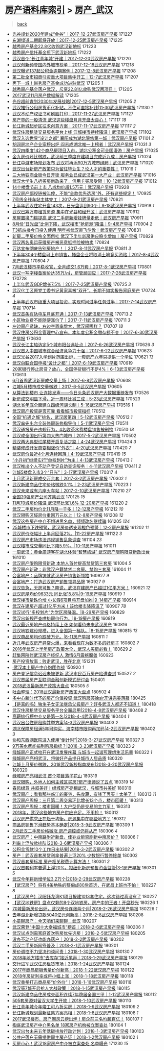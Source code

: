[房产语料库索引](../../README.md)  > [房产_武汉](房产_武汉.md)
====
> [back](../README.md)

- [光谷规划2020年建成“金谷”｜2017-12-27武汉房产早报](http://jkwz.applinzi.com/ittc/7051670209239188496.html#%E5%85%89%E8%B0%B7%E8%A7%84%E5%88%922020%E5%B9%B4%E5%BB%BA%E6%88%90%E2%80%9C%E9%87%91%E8%B0%B7%E2%80%9D%EF%BD%9C2017-12-27%E6%AD%A6%E6%B1%89%E6%88%BF%E4%BA%A7%E6%97%A9%E6%8A%A5) 171227  
- [东湖绿道二期即将开放｜2017-12-25武汉房产早报](http://jkwz.applinzi.com/ittc/7050928102346064913.html#%E4%B8%9C%E6%B9%96%E7%BB%BF%E9%81%93%E4%BA%8C%E6%9C%9F%E5%8D%B3%E5%B0%86%E5%BC%80%E6%94%BE%EF%BD%9C2017-12-25%E6%AD%A6%E6%B1%89%E6%88%BF%E4%BA%A7%E6%97%A9%E6%8A%A5) 171225  
- [越秀房产基金22.8亿收购武汉新地标](http://jkwz.applinzi.com/ittc/7050210118707184656.html#%E8%B6%8A%E7%A7%80%E6%88%BF%E4%BA%A7%E5%9F%BA%E9%87%9122.8%E4%BA%BF%E6%94%B6%E8%B4%AD%E6%AD%A6%E6%B1%89%E6%96%B0%E5%9C%B0%E6%A0%87) 171223  
- [越秀房产信托基金揽下武汉新地标](http://jkwz.applinzi.com/ittc/7049923926962996241.html#%E8%B6%8A%E7%A7%80%E6%88%BF%E4%BA%A7%E4%BF%A1%E6%89%98%E5%9F%BA%E9%87%91%E6%8F%BD%E4%B8%8B%E6%AD%A6%E6%B1%89%E6%96%B0%E5%9C%B0%E6%A0%87) 171222  
- [武汉首个“长江青年城”开建｜2017-12-20武汉房产早报](http://jkwz.applinzi.com/ittc/7049070774701261840.html#%E6%AD%A6%E6%B1%89%E9%A6%96%E4%B8%AA%E2%80%9C%E9%95%BF%E6%B1%9F%E9%9D%92%E5%B9%B4%E5%9F%8E%E2%80%9D%E5%BC%80%E5%BB%BA%EF%BD%9C2017-12-20%E6%AD%A6%E6%B1%89%E6%88%BF%E4%BA%A7%E6%97%A9%E6%8A%A5) 171220  
- [武汉创新频登国内外城市榜单｜2017-12-18武汉房产早报](http://jkwz.applinzi.com/ittc/7048329553280238608.html#%E6%AD%A6%E6%B1%89%E5%88%9B%E6%96%B0%E9%A2%91%E7%99%BB%E5%9B%BD%E5%86%85%E5%A4%96%E5%9F%8E%E5%B8%82%E6%A6%9C%E5%8D%95%EF%BD%9C2017-12-18%E6%AD%A6%E6%B1%89%E6%88%BF%E4%BA%A7%E6%97%A9%E6%8A%A5) 171218  
- [武汉曝光137起公积金逾期案例｜2017-12-8武汉房产早报](http://jkwz.applinzi.com/ittc/7044617956288365585.html#%E6%AD%A6%E6%B1%89%E6%9B%9D%E5%85%89137%E8%B5%B7%E5%85%AC%E7%A7%AF%E9%87%91%E9%80%BE%E6%9C%9F%E6%A1%88%E4%BE%8B%EF%BD%9C2017-12-8%E6%AD%A6%E6%B1%89%E6%88%BF%E4%BA%A7%E6%97%A9%E6%8A%A5) 171208  
- [第二批全市招商引资重大项目集中开工｜12-7武汉房产早报](http://jkwz.applinzi.com/ittc/7044252614005359632.html#%E7%AC%AC%E4%BA%8C%E6%89%B9%E5%85%A8%E5%B8%82%E6%8B%9B%E5%95%86%E5%BC%95%E8%B5%84%E9%87%8D%E5%A4%A7%E9%A1%B9%E7%9B%AE%E9%9B%86%E4%B8%AD%E5%BC%80%E5%B7%A5%EF%BD%9C12-7%E6%AD%A6%E6%B1%89%E6%88%BF%E4%BA%A7%E6%97%A9%E6%8A%A5) 171207  
- [再下一城！越秀房产基金成功进驻武汉](http://jkwz.applinzi.com/ittc/7043633507178382352.html#%E5%86%8D%E4%B8%8B%E4%B8%80%E5%9F%8E%EF%BC%81%E8%B6%8A%E7%A7%80%E6%88%BF%E4%BA%A7%E5%9F%BA%E9%87%91%E6%88%90%E5%8A%9F%E8%BF%9B%E9%A9%BB%E6%AD%A6%E6%B1%89) 171205 *1* 
- [越秀房产基金落户武汉，斥资22.81亿收购武汉两项目！](http://jkwz.applinzi.com/ittc/7043626560949584913.html#%E8%B6%8A%E7%A7%80%E6%88%BF%E4%BA%A7%E5%9F%BA%E9%87%91%E8%90%BD%E6%88%B7%E6%AD%A6%E6%B1%89%EF%BC%8C%E6%96%A5%E8%B5%8422.81%E4%BA%BF%E6%94%B6%E8%B4%AD%E6%AD%A6%E6%B1%89%E4%B8%A4%E9%A1%B9%E7%9B%AE%EF%BC%81) 171205  
- [2017武汉11月房产数据解读](http://jkwz.applinzi.com/ittc/7043620239659500560.html#2017%E6%AD%A6%E6%B1%8911%E6%9C%88%E6%88%BF%E4%BA%A7%E6%95%B0%E6%8D%AE%E8%A7%A3%E8%AF%BB) 171205  
- [光谷超前谋划2030年发展战略|2017-12-5武汉房产早报](http://jkwz.applinzi.com/ittc/7043505855406801936.html#%E5%85%89%E8%B0%B7%E8%B6%85%E5%89%8D%E8%B0%8B%E5%88%922030%E5%B9%B4%E5%8F%91%E5%B1%95%E6%88%98%E7%95%A5%7C2017-12-5%E6%AD%A6%E6%B1%89%E6%88%BF%E4%BA%A7%E6%97%A9%E6%8A%A5) 171205 *2* 
- [武汉推行公租房货币化补贴，不住可直接补钱|11-30武汉房产早报](http://jkwz.applinzi.com/ittc/7041651672277845008.html#%E6%AD%A6%E6%B1%89%E6%8E%A8%E8%A1%8C%E5%85%AC%E7%A7%9F%E6%88%BF%E8%B4%A7%E5%B8%81%E5%8C%96%E8%A1%A5%E8%B4%B4%EF%BC%8C%E4%B8%8D%E4%BD%8F%E5%8F%AF%E7%9B%B4%E6%8E%A5%E8%A1%A5%E9%92%B1%7C11-30%E6%AD%A6%E6%B1%89%E6%88%BF%E4%BA%A7%E6%97%A9%E6%8A%A5) 171130 *1* 
- [武汉不动产权证书可刷脸打印｜2017-11-27武汉房产早报](http://jkwz.applinzi.com/ittc/7040536312111694864.html#%E6%AD%A6%E6%B1%89%E4%B8%8D%E5%8A%A8%E4%BA%A7%E6%9D%83%E8%AF%81%E4%B9%A6%E5%8F%AF%E5%88%B7%E8%84%B8%E6%89%93%E5%8D%B0%EF%BD%9C2017-11-27%E6%AD%A6%E6%B1%89%E6%88%BF%E4%BA%A7%E6%97%A9%E6%8A%A5) 171127  
- [房产界的一股清流 武汉这些楼盘月月开盘太良心！](http://jkwz.applinzi.com/ittc/7036941793059406864.html#%E6%88%BF%E4%BA%A7%E7%95%8C%E7%9A%84%E4%B8%80%E8%82%A1%E6%B8%85%E6%B5%81+%E6%AD%A6%E6%B1%89%E8%BF%99%E4%BA%9B%E6%A5%BC%E7%9B%98%E6%9C%88%E6%9C%88%E5%BC%80%E7%9B%98%E5%A4%AA%E8%89%AF%E5%BF%83%EF%BC%81) 171117 *18* 
- [长江新城起步区征求创意方案｜2017-11-17武汉房产早报](http://jkwz.applinzi.com/ittc/7036824573390095377.html#%E9%95%BF%E6%B1%9F%E6%96%B0%E5%9F%8E%E8%B5%B7%E6%AD%A5%E5%8C%BA%E5%BE%81%E6%B1%82%E5%88%9B%E6%84%8F%E6%96%B9%E6%A1%88%EF%BD%9C2017-11-17%E6%AD%A6%E6%B1%89%E6%88%BF%E4%BA%A7%E6%97%A9%E6%8A%A5) 171117 *2* 
- [武汉住房租赁交易服务平台上线 江城楼市持续降温｜武汉房产早报](http://jkwz.applinzi.com/ittc/7031288319210685457.html#%E6%AD%A6%E6%B1%89%E4%BD%8F%E6%88%BF%E7%A7%9F%E8%B5%81%E4%BA%A4%E6%98%93%E6%9C%8D%E5%8A%A1%E5%B9%B3%E5%8F%B0%E4%B8%8A%E7%BA%BF+%E6%B1%9F%E5%9F%8E%E6%A5%BC%E5%B8%82%E6%8C%81%E7%BB%AD%E9%99%8D%E6%B8%A9%EF%BD%9C%E6%AD%A6%E6%B1%89%E6%88%BF%E4%BA%A7%E6%97%A9%E6%8A%A5) 171102  
- [武汉入选世界“设计之都” 襄阳成为湖北限售第一城｜武汉房产早报](http://jkwz.applinzi.com/ittc/7030898207704482832.html#%E6%AD%A6%E6%B1%89%E5%85%A5%E9%80%89%E4%B8%96%E7%95%8C%E2%80%9C%E8%AE%BE%E8%AE%A1%E4%B9%8B%E9%83%BD%E2%80%9D+%E8%A5%84%E9%98%B3%E6%88%90%E4%B8%BA%E6%B9%96%E5%8C%97%E9%99%90%E5%94%AE%E7%AC%AC%E4%B8%80%E5%9F%8E%EF%BD%9C%E6%AD%A6%E6%B1%89%E6%88%BF%E4%BA%A7%E6%97%A9%E6%8A%A5) 171101 *2* 
- [胡润房地产企业家榜出炉 阎志成湖北唯一上榜者｜武汉房产早报](http://jkwz.applinzi.com/ittc/7030536884869137425.html#%E8%83%A1%E6%B6%A6%E6%88%BF%E5%9C%B0%E4%BA%A7%E4%BC%81%E4%B8%9A%E5%AE%B6%E6%A6%9C%E5%87%BA%E7%82%89+%E9%98%8E%E5%BF%97%E6%88%90%E6%B9%96%E5%8C%97%E5%94%AF%E4%B8%80%E4%B8%8A%E6%A6%9C%E8%80%85%EF%BD%9C%E6%AD%A6%E6%B1%89%E6%88%BF%E4%BA%A7%E6%97%A9%E6%8A%A5) 171031 *3* 
- [武汉四季度142个商品房项目入市，湖北公积金可全国漫游｜房产早报](http://jkwz.applinzi.com/ittc/7028290765103563793.html#%E6%AD%A6%E6%B1%89%E5%9B%9B%E5%AD%A3%E5%BA%A6142%E4%B8%AA%E5%95%86%E5%93%81%E6%88%BF%E9%A1%B9%E7%9B%AE%E5%85%A5%E5%B8%82%EF%BC%8C%E6%B9%96%E5%8C%97%E5%85%AC%E7%A7%AF%E9%87%91%E5%8F%AF%E5%85%A8%E5%9B%BD%E6%BC%AB%E6%B8%B8%EF%BD%9C%E6%88%BF%E4%BA%A7%E6%97%A9%E6%8A%A5) 171025  
- [金九房价环比微跌，武汉前三季度在建项目完成近九成｜房产早报](http://jkwz.applinzi.com/ittc/7027918761720546320.html#%E9%87%91%E4%B9%9D%E6%88%BF%E4%BB%B7%E7%8E%AF%E6%AF%94%E5%BE%AE%E8%B7%8C%EF%BC%8C%E6%AD%A6%E6%B1%89%E5%89%8D%E4%B8%89%E5%AD%A3%E5%BA%A6%E5%9C%A8%E5%BB%BA%E9%A1%B9%E7%9B%AE%E5%AE%8C%E6%88%90%E8%BF%91%E4%B9%9D%E6%88%90%EF%BD%9C%E6%88%BF%E4%BA%A7%E6%97%A9%E6%8A%A5) 171024  
- [长江中游市场规划发布 武汉将再添90万方城市绿肺｜武汉房产早报](http://jkwz.applinzi.com/ittc/7026457393171530769.html#%E9%95%BF%E6%B1%9F%E4%B8%AD%E6%B8%B8%E5%B8%82%E5%9C%BA%E8%A7%84%E5%88%92%E5%8F%91%E5%B8%83+%E6%AD%A6%E6%B1%89%E5%B0%86%E5%86%8D%E6%B7%BB90%E4%B8%87%E6%96%B9%E5%9F%8E%E5%B8%82%E7%BB%BF%E8%82%BA%EF%BD%9C%E6%AD%A6%E6%B1%89%E6%88%BF%E4%BA%A7%E6%97%A9%E6%8A%A5) 171020  
- [武汉出台新房产政策只为留住毕业生？论人才的重要性！](http://jkwz.applinzi.com/ittc/7025071964736193553.html#%E6%AD%A6%E6%B1%89%E5%87%BA%E5%8F%B0%E6%96%B0%E6%88%BF%E4%BA%A7%E6%94%BF%E7%AD%96%E5%8F%AA%E4%B8%BA%E7%95%99%E4%BD%8F%E6%AF%95%E4%B8%9A%E7%94%9F%EF%BC%9F%E8%AE%BA%E4%BA%BA%E6%89%8D%E7%9A%84%E9%87%8D%E8%A6%81%E6%80%A7%EF%BC%81) 171016 *1* 
- [三大地铁商业街今日开街 服务业已成武汉第一大产业｜武汉房产早报](http://jkwz.applinzi.com/ittc/7024952549445207057.html#%E4%B8%89%E5%A4%A7%E5%9C%B0%E9%93%81%E5%95%86%E4%B8%9A%E8%A1%97%E4%BB%8A%E6%97%A5%E5%BC%80%E8%A1%97+%E6%9C%8D%E5%8A%A1%E4%B8%9A%E5%B7%B2%E6%88%90%E6%AD%A6%E6%B1%89%E7%AC%AC%E4%B8%80%E5%A4%A7%E4%BA%A7%E4%B8%9A%EF%BD%9C%E6%AD%A6%E6%B1%89%E6%88%BF%E4%BA%A7%E6%97%A9%E6%8A%A5) 171016  
- [武汉大学生八折买房新政来了，信用卡买房受限｜10-12武汉房产早报](http://jkwz.applinzi.com/ittc/7023467478884287505.html#%E6%AD%A6%E6%B1%89%E5%A4%A7%E5%AD%A6%E7%94%9F%E5%85%AB%E6%8A%98%E4%B9%B0%E6%88%BF%E6%96%B0%E6%94%BF%E6%9D%A5%E4%BA%86%EF%BC%8C%E4%BF%A1%E7%94%A8%E5%8D%A1%E4%B9%B0%E6%88%BF%E5%8F%97%E9%99%90%EF%BD%9C10-12%E6%AD%A6%E6%B1%89%E6%88%BF%E4%BA%A7%E6%97%A9%E6%8A%A5) 171012  
- [14个楼盘节前上市 八成均价超1.5万元｜武汉房产早报](http://jkwz.applinzi.com/ittc/7018274341261935633.html#14%E4%B8%AA%E6%A5%BC%E7%9B%98%E8%8A%82%E5%89%8D%E4%B8%8A%E5%B8%82+%E5%85%AB%E6%88%90%E5%9D%87%E4%BB%B7%E8%B6%851.5%E4%B8%87%E5%85%83%EF%BD%9C%E6%AD%A6%E6%B1%89%E6%88%BF%E4%BA%A7%E6%97%A9%E6%8A%A5) 170928  
- [武汉房产鄙视链被叫停，不能“全款优先选房”外，还有这些规定！](http://jkwz.applinzi.com/ittc/7017284720885498897.html#%E6%AD%A6%E6%B1%89%E6%88%BF%E4%BA%A7%E9%84%99%E8%A7%86%E9%93%BE%E8%A2%AB%E5%8F%AB%E5%81%9C%EF%BC%8C%E4%B8%8D%E8%83%BD%E2%80%9C%E5%85%A8%E6%AC%BE%E4%BC%98%E5%85%88%E9%80%89%E6%88%BF%E2%80%9D%E5%A4%96%EF%BC%8C%E8%BF%98%E6%9C%89%E8%BF%99%E4%BA%9B%E8%A7%84%E5%AE%9A%EF%BC%81) 170925  
- [7号线全线车站主体完工｜2017-9-21武汉房产早报](http://jkwz.applinzi.com/ittc/7015677302686614545.html#7%E5%8F%B7%E7%BA%BF%E5%85%A8%E7%BA%BF%E8%BD%A6%E7%AB%99%E4%B8%BB%E4%BD%93%E5%AE%8C%E5%B7%A5%EF%BD%9C2017-9-21%E6%AD%A6%E6%B1%89%E6%88%BF%E4%BA%A7%E6%97%A9%E6%8A%A5) 170921  
- [上半年武汉住宅开盘143次，日光盘达到90个｜9-18武汉房产早报](http://jkwz.applinzi.com/ittc/7014575729491313680.html#%E4%B8%8A%E5%8D%8A%E5%B9%B4%E6%AD%A6%E6%B1%89%E4%BD%8F%E5%AE%85%E5%BC%80%E7%9B%98143%E6%AC%A1%EF%BC%8C%E6%97%A5%E5%85%89%E7%9B%98%E8%BE%BE%E5%88%B090%E4%B8%AA%EF%BD%9C9-18%E6%AD%A6%E6%B1%89%E6%88%BF%E4%BA%A7%E6%97%A9%E6%8A%A5) 170918 *1* 
- [武汉已筹万套租赁房源 集中在光谷和经开区｜武汉房产早报](http://jkwz.applinzi.com/ittc/7012344523525718800.html#%E6%AD%A6%E6%B1%89%E5%B7%B2%E7%AD%B9%E4%B8%87%E5%A5%97%E7%A7%9F%E8%B5%81%E6%88%BF%E6%BA%90+%E9%9B%86%E4%B8%AD%E5%9C%A8%E5%85%89%E8%B0%B7%E5%92%8C%E7%BB%8F%E5%BC%80%E5%8C%BA%EF%BD%9C%E6%AD%A6%E6%B1%89%E6%88%BF%E4%BA%A7%E6%97%A9%E6%8A%A5) 170912  
- [房屋置换门槛提高 武汉二手房新增挂牌量走低｜武汉房产早报](http://jkwz.applinzi.com/ittc/7011967553549894417.html#%E6%88%BF%E5%B1%8B%E7%BD%AE%E6%8D%A2%E9%97%A8%E6%A7%9B%E6%8F%90%E9%AB%98+%E6%AD%A6%E6%B1%89%E4%BA%8C%E6%89%8B%E6%88%BF%E6%96%B0%E5%A2%9E%E6%8C%82%E7%89%8C%E9%87%8F%E8%B5%B0%E4%BD%8E%EF%BD%9C%E6%AD%A6%E6%B1%89%E6%88%BF%E4%BA%A7%E6%97%A9%E6%8A%A5) 170911  
- [8月份“日光盘”比例下降，武汉楼市“抢房潮”降温｜9-4房产早报](http://jkwz.applinzi.com/ittc/7009366762360144912.html#8%E6%9C%88%E4%BB%BD%E2%80%9C%E6%97%A5%E5%85%89%E7%9B%98%E2%80%9D%E6%AF%94%E4%BE%8B%E4%B8%8B%E9%99%8D%EF%BC%8C%E6%AD%A6%E6%B1%89%E6%A5%BC%E5%B8%82%E2%80%9C%E6%8A%A2%E6%88%BF%E6%BD%AE%E2%80%9D%E9%99%8D%E6%B8%A9%EF%BD%9C9-4%E6%88%BF%E4%BA%A7%E6%97%A9%E6%8A%A5) 170904 *2* 
- [T3航站楼今日投入使用 明年初武汉直飞伦敦｜武汉房产早报](http://jkwz.applinzi.com/ittc/7007883234632025104.html#T3%E8%88%AA%E7%AB%99%E6%A5%BC%E4%BB%8A%E6%97%A5%E6%8A%95%E5%85%A5%E4%BD%BF%E7%94%A8+%E6%98%8E%E5%B9%B4%E5%88%9D%E6%AD%A6%E6%B1%89%E7%9B%B4%E9%A3%9E%E4%BC%A6%E6%95%A6%EF%BD%9C%E6%AD%A6%E6%B1%89%E6%88%BF%E4%BA%A7%E6%97%A9%E6%8A%A5) 170831  
- [新房二手房价格全面倒挂 武汉下半年新房供应稳步增加｜房产早报](http://jkwz.applinzi.com/ittc/7007157858603631632.html#%E6%96%B0%E6%88%BF%E4%BA%8C%E6%89%8B%E6%88%BF%E4%BB%B7%E6%A0%BC%E5%85%A8%E9%9D%A2%E5%80%92%E6%8C%82+%E6%AD%A6%E6%B1%89%E4%B8%8B%E5%8D%8A%E5%B9%B4%E6%96%B0%E6%88%BF%E4%BE%9B%E5%BA%94%E7%A8%B3%E6%AD%A5%E5%A2%9E%E5%8A%A0%EF%BD%9C%E6%88%BF%E4%BA%A7%E6%97%A9%E6%8A%A5) 170829  
- [武汉两名奥运获赠房产被恶意抵押险被拍卖](http://jkwz.applinzi.com/ittc/7005187593929753360.html#%E6%AD%A6%E6%B1%89%E4%B8%A4%E5%90%8D%E5%A5%A5%E8%BF%90%E8%8E%B7%E8%B5%A0%E6%88%BF%E4%BA%A7%E8%A2%AB%E6%81%B6%E6%84%8F%E6%8A%B5%E6%8A%BC%E9%99%A9%E8%A2%AB%E6%8B%8D%E5%8D%96) 170824  
- [万达宣布彻底告别房地产！｜2017-8-11武汉房产早报](http://jkwz.applinzi.com/ittc/7000460984156947473.html#%E4%B8%87%E8%BE%BE%E5%AE%A3%E5%B8%83%E5%BD%BB%E5%BA%95%E5%91%8A%E5%88%AB%E6%88%BF%E5%9C%B0%E4%BA%A7%EF%BC%81%EF%BD%9C2017-8-11%E6%AD%A6%E6%B1%89%E6%88%BF%E4%BA%A7%E6%97%A9%E6%8A%A5) 170811 *3* 
- [下半年304个楼盘可上市销售，捂盘企业将取消土地竞买资格｜2017-8-4武汉房产早报](http://jkwz.applinzi.com/ittc/6997862951426720784.html#%E4%B8%8B%E5%8D%8A%E5%B9%B4304%E4%B8%AA%E6%A5%BC%E7%9B%98%E5%8F%AF%E4%B8%8A%E5%B8%82%E9%94%80%E5%94%AE%EF%BC%8C%E6%8D%82%E7%9B%98%E4%BC%81%E4%B8%9A%E5%B0%86%E5%8F%96%E6%B6%88%E5%9C%9F%E5%9C%B0%E7%AB%9E%E4%B9%B0%E8%B5%84%E6%A0%BC%EF%BD%9C2017-8-4%E6%AD%A6%E6%B1%89%E6%88%BF%E4%BA%A7%E6%97%A9%E6%8A%A5) 170804 *7* 
- [7月武汉楼市平稳收官，全月成交1.6万套｜2017-8-1武汉房产早报](http://jkwz.applinzi.com/ittc/6996753741603406865.html#7%E6%9C%88%E6%AD%A6%E6%B1%89%E6%A5%BC%E5%B8%82%E5%B9%B3%E7%A8%B3%E6%94%B6%E5%AE%98%EF%BC%8C%E5%85%A8%E6%9C%88%E6%88%90%E4%BA%A41.6%E4%B8%87%E5%A5%97%EF%BD%9C2017-8-1%E6%AD%A6%E6%B1%89%E6%88%BF%E4%BA%A7%E6%97%A9%E6%8A%A5) 170801  
- [武汉一写字楼备案价达35万/㎡，房管局回应｜2017-7-28武汉房产早报](http://jkwz.applinzi.com/ittc/6995267501280461840.html#%E6%AD%A6%E6%B1%89%E4%B8%80%E5%86%99%E5%AD%97%E6%A5%BC%E5%A4%87%E6%A1%88%E4%BB%B7%E8%BE%BE35%E4%B8%87%2F%E3%8E%A1%EF%BC%8C%E6%88%BF%E7%AE%A1%E5%B1%80%E5%9B%9E%E5%BA%94%EF%BD%9C2017-7-28%E6%AD%A6%E6%B1%89%E6%88%BF%E4%BA%A7%E6%97%A9%E6%8A%A5) 170728  
- [上半年武汉GDP增长7.5%｜2017-7-25武汉房产早报](http://jkwz.applinzi.com/ittc/6994155950645445648.html#%E4%B8%8A%E5%8D%8A%E5%B9%B4%E6%AD%A6%E6%B1%89GDP%E5%A2%9E%E9%95%BF7.5%25%EF%BD%9C2017-7-25%E6%AD%A6%E6%B1%89%E6%88%BF%E4%BA%A7%E6%97%A9%E6%8A%A5) 170725 *3* 
- [武汉化工区原党工委书记黄家喜被“双开”，长期不如实报告家庭房产](http://jkwz.applinzi.com/ittc/6993802673454056464.html#%E6%AD%A6%E6%B1%89%E5%8C%96%E5%B7%A5%E5%8C%BA%E5%8E%9F%E5%85%9A%E5%B7%A5%E5%A7%94%E4%B9%A6%E8%AE%B0%E9%BB%84%E5%AE%B6%E5%96%9C%E8%A2%AB%E2%80%9C%E5%8F%8C%E5%BC%80%E2%80%9D%EF%BC%8C%E9%95%BF%E6%9C%9F%E4%B8%8D%E5%A6%82%E5%AE%9E%E6%8A%A5%E5%91%8A%E5%AE%B6%E5%BA%AD%E6%88%BF%E4%BA%A7) 170724 *4* 
- [上半年武汉市级重大项目投资，实现时间过半任务过半｜2017-7-14武汉房产早报](http://jkwz.applinzi.com/ittc/6990069769326560272.html#%E4%B8%8A%E5%8D%8A%E5%B9%B4%E6%AD%A6%E6%B1%89%E5%B8%82%E7%BA%A7%E9%87%8D%E5%A4%A7%E9%A1%B9%E7%9B%AE%E6%8A%95%E8%B5%84%EF%BC%8C%E5%AE%9E%E7%8E%B0%E6%97%B6%E9%97%B4%E8%BF%87%E5%8D%8A%E4%BB%BB%E5%8A%A1%E8%BF%87%E5%8D%8A%EF%BD%9C2017-7-14%E6%AD%A6%E6%B1%89%E6%88%BF%E4%BA%A7%E6%97%A9%E6%8A%A5) 170714  
- [武汉首条有轨电车月底开通｜2017-7-13武汉房产早报](http://jkwz.applinzi.com/ittc/6989700928847217681.html#%E6%AD%A6%E6%B1%89%E9%A6%96%E6%9D%A1%E6%9C%89%E8%BD%A8%E7%94%B5%E8%BD%A6%E6%9C%88%E5%BA%95%E5%BC%80%E9%80%9A%EF%BD%9C2017-7-13%E6%AD%A6%E6%B1%89%E6%88%BF%E4%BA%A7%E6%97%A9%E6%8A%A5) 170713 *2* 
- [小区物业费不能随便涨价了｜2017-7-11武汉房产早报](http://jkwz.applinzi.com/ittc/6988956709195088901.html#%E5%B0%8F%E5%8C%BA%E7%89%A9%E4%B8%9A%E8%B4%B9%E4%B8%8D%E8%83%BD%E9%9A%8F%E4%BE%BF%E6%B6%A8%E4%BB%B7%E4%BA%86%EF%BD%9C2017-7-11%E6%AD%A6%E6%B1%89%E6%88%BF%E4%BA%A7%E6%97%A9%E6%8A%A5) 170711 *3* 
- [左边房产紧缺，右边空置率增大，武汉闹哪样？](http://jkwz.applinzi.com/ittc/6987497013770716165.html#%E5%B7%A6%E8%BE%B9%E6%88%BF%E4%BA%A7%E7%B4%A7%E7%BC%BA%EF%BC%8C%E5%8F%B3%E8%BE%B9%E7%A9%BA%E7%BD%AE%E7%8E%87%E5%A2%9E%E5%A4%A7%EF%BC%8C%E6%AD%A6%E6%B1%89%E9%97%B9%E5%93%AA%E6%A0%B7%EF%BC%9F) 170707 *18* 
- [武汉住房公积金管理中心宣布，本年度公积金缴存额不变｜2017-6-30武汉房产早报](http://jkwz.applinzi.com/ittc/6984873714297340933.html#%E6%AD%A6%E6%B1%89%E4%BD%8F%E6%88%BF%E5%85%AC%E7%A7%AF%E9%87%91%E7%AE%A1%E7%90%86%E4%B8%AD%E5%BF%83%E5%AE%A3%E5%B8%83%EF%BC%8C%E6%9C%AC%E5%B9%B4%E5%BA%A6%E5%85%AC%E7%A7%AF%E9%87%91%E7%BC%B4%E5%AD%98%E9%A2%9D%E4%B8%8D%E5%8F%98%EF%BD%9C2017-6-30%E6%AD%A6%E6%B1%89%E6%88%BF%E4%BA%A7%E6%97%A9%E6%8A%A5) 170630  
- [武汉长江主轴选定5个城市阳台选址点｜2017-6-26武汉房产早报](http://jkwz.applinzi.com/ittc/6983390713336054788.html#%E6%AD%A6%E6%B1%89%E9%95%BF%E6%B1%9F%E4%B8%BB%E8%BD%B4%E9%80%89%E5%AE%9A5%E4%B8%AA%E5%9F%8E%E5%B8%82%E9%98%B3%E5%8F%B0%E9%80%89%E5%9D%80%E7%82%B9%EF%BD%9C2017-6-26%E6%AD%A6%E6%B1%89%E6%88%BF%E4%BA%A7%E6%97%A9%E6%8A%A5) 170626 *3* 
- [武汉首入中国城市综合经济竞争力十强｜2017-6-22武汉房产早报](http://jkwz.applinzi.com/ittc/6982279640738432005.html#%E6%AD%A6%E6%B1%89%E9%A6%96%E5%85%A5%E4%B8%AD%E5%9B%BD%E5%9F%8E%E5%B8%82%E7%BB%BC%E5%90%88%E7%BB%8F%E6%B5%8E%E7%AB%9E%E4%BA%89%E5%8A%9B%E5%8D%81%E5%BC%BA%EF%BD%9C2017-6-22%E6%AD%A6%E6%B1%89%E6%88%BF%E4%BA%A7%E6%97%A9%E6%8A%A5) 170623  
- [武汉光谷2017入学划片范围出炉，一套房产六年只提供一个学位](http://jkwz.applinzi.com/ittc/6981748564244825093.html#%E6%AD%A6%E6%B1%89%E5%85%89%E8%B0%B72017%E5%85%A5%E5%AD%A6%E5%88%92%E7%89%87%E8%8C%83%E5%9B%B4%E5%87%BA%E7%82%89%EF%BC%8C%E4%B8%80%E5%A5%97%E6%88%BF%E4%BA%A7%E5%85%AD%E5%B9%B4%E5%8F%AA%E6%8F%90%E4%BE%9B%E4%B8%80%E4%B8%AA%E5%AD%A6%E4%BD%8D) 170621 *13* 
- [武汉向联合国申报“设计之都”｜2017-6-19武汉房产早报](http://jkwz.applinzi.com/ittc/6980795981833438212.html#%E6%AD%A6%E6%B1%89%E5%90%91%E8%81%94%E5%90%88%E5%9B%BD%E7%94%B3%E6%8A%A5%E2%80%9C%E8%AE%BE%E8%AE%A1%E4%B9%8B%E9%83%BD%E2%80%9D%EF%BD%9C2017-6-19%E6%AD%A6%E6%B1%89%E6%88%BF%E4%BA%A7%E6%97%A9%E6%8A%A5) 170619  
- [20家银行停止房贷？放心，全国停贷银行不足4%｜6-13武汉房产早报](http://jkwz.applinzi.com/ittc/6978568169961554949.html#20%E5%AE%B6%E9%93%B6%E8%A1%8C%E5%81%9C%E6%AD%A2%E6%88%BF%E8%B4%B7%EF%BC%9F%E6%94%BE%E5%BF%83%EF%BC%8C%E5%85%A8%E5%9B%BD%E5%81%9C%E8%B4%B7%E9%93%B6%E8%A1%8C%E4%B8%8D%E8%B6%B34%25%EF%BD%9C6-13%E6%AD%A6%E6%B1%89%E6%88%BF%E4%BA%A7%E6%97%A9%E6%8A%A5) 170613  
- [6月首周武汉新房成交量上扬｜2017-6-8武汉房产早报](http://jkwz.applinzi.com/ittc/6976713011275236357.html#6%E6%9C%88%E9%A6%96%E5%91%A8%E6%AD%A6%E6%B1%89%E6%96%B0%E6%88%BF%E6%88%90%E4%BA%A4%E9%87%8F%E4%B8%8A%E6%89%AC%EF%BD%9C2017-6-8%E6%AD%A6%E6%B1%89%E6%88%BF%E4%BA%A7%E6%97%A9%E6%8A%A5) 170608  
- [江城5月楼市成交量微跌｜2017-6-5武汉房产早报](http://jkwz.applinzi.com/ittc/6975596899301065733.html#%E6%B1%9F%E5%9F%8E5%E6%9C%88%E6%A5%BC%E5%B8%82%E6%88%90%E4%BA%A4%E9%87%8F%E5%BE%AE%E8%B7%8C%EF%BD%9C2017-6-5%E6%AD%A6%E6%B1%89%E6%88%BF%E4%BA%A7%E6%97%A9%E6%8A%A5) 170605  
- [从算法到楼市 让连接发声——今日头条武汉房产大数据重磅发布](http://jkwz.applinzi.com/ittc/6971735159610016773.html#%E4%BB%8E%E7%AE%97%E6%B3%95%E5%88%B0%E6%A5%BC%E5%B8%82+%E8%AE%A9%E8%BF%9E%E6%8E%A5%E5%8F%91%E5%A3%B0%E2%80%94%E2%80%94%E4%BB%8A%E6%97%A5%E5%A4%B4%E6%9D%A1%E6%AD%A6%E6%B1%89%E6%88%BF%E4%BA%A7%E5%A4%A7%E6%95%B0%E6%8D%AE%E9%87%8D%E7%A3%85%E5%8F%91%E5%B8%83) 170526  
- [新房成交明显下滑，近一周环比减三成｜5-23武汉房产早报](http://jkwz.applinzi.com/ittc/6970775625915696132.html#%E6%96%B0%E6%88%BF%E6%88%90%E4%BA%A4%E6%98%8E%E6%98%BE%E4%B8%8B%E6%BB%91%EF%BC%8C%E8%BF%91%E4%B8%80%E5%91%A8%E7%8E%AF%E6%AF%94%E5%87%8F%E4%B8%89%E6%88%90%EF%BD%9C5-23%E6%AD%A6%E6%B1%89%E6%88%BF%E4%BA%A7%E6%97%A9%E6%8A%A5) 170523  
- [湖北省年底全面建立四级河湖长制｜5-16武汉房产早报](http://jkwz.applinzi.com/ittc/6968177666422211589.html#%E6%B9%96%E5%8C%97%E7%9C%81%E5%B9%B4%E5%BA%95%E5%85%A8%E9%9D%A2%E5%BB%BA%E7%AB%8B%E5%9B%9B%E7%BA%A7%E6%B2%B3%E6%B9%96%E9%95%BF%E5%88%B6%EF%BD%9C5-16%E6%AD%A6%E6%B1%89%E6%88%BF%E4%BA%A7%E6%97%A9%E6%8A%A5) 170516 *1* 
- [武汉房产投资是否可靠 看看城市投资指标](http://jkwz.applinzi.com/ittc/6966828723113296901.html#%E6%AD%A6%E6%B1%89%E6%88%BF%E4%BA%A7%E6%8A%95%E8%B5%84%E6%98%AF%E5%90%A6%E5%8F%AF%E9%9D%A0+%E7%9C%8B%E7%9C%8B%E5%9F%8E%E5%B8%82%E6%8A%95%E8%B5%84%E6%8C%87%E6%A0%87) 170512  
- [全国“机遇之城”排名，武汉居第四｜5-12武汉房产早报](http://jkwz.applinzi.com/ittc/6966692874535044101.html#%E5%85%A8%E5%9B%BD%E2%80%9C%E6%9C%BA%E9%81%87%E4%B9%8B%E5%9F%8E%E2%80%9D%E6%8E%92%E5%90%8D%EF%BC%8C%E6%AD%A6%E6%B1%89%E5%B1%85%E7%AC%AC%E5%9B%9B%EF%BD%9C5-12%E6%AD%A6%E6%B1%89%E6%88%BF%E4%BA%A7%E6%97%A9%E6%8A%A5) 170512 *1* 
- [武汉率先出台全装修房装修指导价｜5-11武汉房产早报](http://jkwz.applinzi.com/ittc/6966322414857225221.html#%E6%AD%A6%E6%B1%89%E7%8E%87%E5%85%88%E5%87%BA%E5%8F%B0%E5%85%A8%E8%A3%85%E4%BF%AE%E6%88%BF%E8%A3%85%E4%BF%AE%E6%8C%87%E5%AF%BC%E4%BB%B7%EF%BD%9C5-11%E6%AD%A6%E6%B1%89%E6%88%BF%E4%BA%A7%E6%97%A9%E6%8A%A5) 170511  
- [武汉通报房产违规行为，4名收茶水费楼盘销售被刑拘](http://jkwz.applinzi.com/ittc/6965965085137699845.html#%E6%AD%A6%E6%B1%89%E9%80%9A%E6%8A%A5%E6%88%BF%E4%BA%A7%E8%BF%9D%E8%A7%84%E8%A1%8C%E4%B8%BA%EF%BC%8C4%E5%90%8D%E6%94%B6%E8%8C%B6%E6%B0%B4%E8%B4%B9%E6%A5%BC%E7%9B%98%E9%94%80%E5%94%AE%E8%A2%AB%E5%88%91%E6%8B%98) 170510 *18* 
- [武汉成全国出行第四大热门城市｜2017-5-2武汉房产早报](http://jkwz.applinzi.com/ittc/6962981105933222916.html#%E6%AD%A6%E6%B1%89%E6%88%90%E5%85%A8%E5%9B%BD%E5%87%BA%E8%A1%8C%E7%AC%AC%E5%9B%9B%E5%A4%A7%E7%83%AD%E9%97%A8%E5%9F%8E%E5%B8%82%EF%BD%9C2017-5-2%E6%AD%A6%E6%B1%89%E6%88%BF%E4%BA%A7%E6%97%A9%E6%8A%A5) 170502  
- [武汉两大典型烂尾楼开启复活之路｜4-24武汉房产早报](http://jkwz.applinzi.com/ittc/6960015667989316613.html#%E6%AD%A6%E6%B1%89%E4%B8%A4%E5%A4%A7%E5%85%B8%E5%9E%8B%E7%83%82%E5%B0%BE%E6%A5%BC%E5%BC%80%E5%90%AF%E5%A4%8D%E6%B4%BB%E4%B9%8B%E8%B7%AF%EF%BD%9C4-24%E6%AD%A6%E6%B1%89%E6%88%BF%E4%BA%A7%E6%97%A9%E6%8A%A5) 170424 *3* 
- [精装修成开发商变相涨价“外衣”｜4-20武汉房产早报](http://jkwz.applinzi.com/ittc/6958527514971472900.html#%E7%B2%BE%E8%A3%85%E4%BF%AE%E6%88%90%E5%BC%80%E5%8F%91%E5%95%86%E5%8F%98%E7%9B%B8%E6%B6%A8%E4%BB%B7%E2%80%9C%E5%A4%96%E8%A1%A3%E2%80%9D%EF%BD%9C4-20%E6%AD%A6%E6%B1%89%E6%88%BF%E4%BA%A7%E6%97%A9%E6%8A%A5) 170420 *7* 
- [武汉房价最近4个月连续回落｜4-19武汉房产早报](http://jkwz.applinzi.com/ittc/6958147732249248772.html#%E6%AD%A6%E6%B1%89%E6%88%BF%E4%BB%B7%E6%9C%80%E8%BF%914%E4%B8%AA%E6%9C%88%E8%BF%9E%E7%BB%AD%E5%9B%9E%E8%90%BD%EF%BD%9C4-19%E6%AD%A6%E6%B1%89%E6%88%BF%E4%BA%A7%E6%97%A9%E6%8A%A5) 170419 *15* 
- [“小升初”继续实行“单校划片”为主｜4-13武汉房产早报](http://jkwz.applinzi.com/ittc/6955931340380832773.html#%E2%80%9C%E5%B0%8F%E5%8D%87%E5%88%9D%E2%80%9D%E7%BB%A7%E7%BB%AD%E5%AE%9E%E8%A1%8C%E2%80%9C%E5%8D%95%E6%A0%A1%E5%88%92%E7%89%87%E2%80%9D%E4%B8%BA%E4%B8%BB%EF%BD%9C4-13%E6%AD%A6%E6%B1%89%E6%88%BF%E4%BA%A7%E6%97%A9%E6%8A%A5) 170413 *1* 
- [武汉推出个人不动产登记自助查询服务｜4-11武汉房产早报](http://jkwz.applinzi.com/ittc/6955190324031915013.html#%E6%AD%A6%E6%B1%89%E6%8E%A8%E5%87%BA%E4%B8%AA%E4%BA%BA%E4%B8%8D%E5%8A%A8%E4%BA%A7%E7%99%BB%E8%AE%B0%E8%87%AA%E5%8A%A9%E6%9F%A5%E8%AF%A2%E6%9C%8D%E5%8A%A1%EF%BD%9C4-11%E6%AD%A6%E6%B1%89%E6%88%BF%E4%BA%A7%E6%97%A9%E6%8A%A5) 170411 *2* 
- [江城5楼盘入市3个“日光”｜3-17武汉房产早报](http://jkwz.applinzi.com/ittc/6945915619131261956.html#%E6%B1%9F%E5%9F%8E5%E6%A5%BC%E7%9B%98%E5%85%A5%E5%B8%823%E4%B8%AA%E2%80%9C%E6%97%A5%E5%85%89%E2%80%9D%EF%BD%9C3-17%E6%AD%A6%E6%B1%89%E6%88%BF%E4%BA%A7%E6%97%A9%E6%8A%A5) 170317 *4* 
- [上月武汉新房成交万余套｜2017-3-2武汉房产早报](http://jkwz.applinzi.com/ittc/6940346377740747781.html#%E4%B8%8A%E6%9C%88%E6%AD%A6%E6%B1%89%E6%96%B0%E6%88%BF%E6%88%90%E4%BA%A4%E4%B8%87%E4%BD%99%E5%A5%97%EF%BD%9C2017-3-2%E6%AD%A6%E6%B1%89%E6%88%BF%E4%BA%A7%E6%97%A9%E6%8A%A5) 170302 *1* 
- [武汉新建商品住宅价格微跌0.1%｜2-23武汉房产早报](http://jkwz.applinzi.com/ittc/6937748633893209093.html#%E6%AD%A6%E6%B1%89%E6%96%B0%E5%BB%BA%E5%95%86%E5%93%81%E4%BD%8F%E5%AE%85%E4%BB%B7%E6%A0%BC%E5%BE%AE%E8%B7%8C0.1%25%EF%BD%9C2-23%E6%AD%A6%E6%B1%89%E6%88%BF%E4%BA%A7%E6%97%A9%E6%8A%A5) 170223 *1* 
- [武汉未来或有六座火车站｜2017-2-10武汉房产早报](http://jkwz.applinzi.com/ittc/6932923949716603908.html#%E6%AD%A6%E6%B1%89%E6%9C%AA%E6%9D%A5%E6%88%96%E6%9C%89%E5%85%AD%E5%BA%A7%E7%81%AB%E8%BD%A6%E7%AB%99%EF%BD%9C2017-2-10%E6%AD%A6%E6%B1%89%E6%88%BF%E4%BA%A7%E6%97%A9%E6%8A%A5) 170210 *27* 
- [全国20强房产公司齐集武汉](http://jkwz.applinzi.com/ittc/6926945452535841797.html#%E5%85%A8%E5%9B%BD20%E5%BC%BA%E6%88%BF%E4%BA%A7%E5%85%AC%E5%8F%B8%E9%BD%90%E9%9B%86%E6%AD%A6%E6%B1%89) 170125 *15* 
- [11月70城房价降温 武汉环比涨1.6% 12-20房产早报](http://jkwz.applinzi.com/ittc/6913635757465273348.html#11%E6%9C%8870%E5%9F%8E%E6%88%BF%E4%BB%B7%E9%99%8D%E6%B8%A9+%E6%AD%A6%E6%B1%89%E7%8E%AF%E6%AF%94%E6%B6%A81.6%25+12-20%E6%88%BF%E4%BA%A7%E6%97%A9%E6%8A%A5) 161220 *2* 
- [武汉二手房均价比11月降一千多｜12-12房产早报](http://jkwz.applinzi.com/ittc/6910659131446133764.html#%E6%AD%A6%E6%B1%89%E4%BA%8C%E6%89%8B%E6%88%BF%E5%9D%87%E4%BB%B7%E6%AF%9411%E6%9C%88%E9%99%8D%E4%B8%80%E5%8D%83%E5%A4%9A%EF%BD%9C12-12%E6%88%BF%E4%BA%A7%E6%97%A9%E6%8A%A5) 161212 *10* 
- [武汉限购区域房价重回万元以上｜12-8房产早报](http://jkwz.applinzi.com/ittc/6909172780829770757.html#%E6%AD%A6%E6%B1%89%E9%99%90%E8%B4%AD%E5%8C%BA%E5%9F%9F%E6%88%BF%E4%BB%B7%E9%87%8D%E5%9B%9E%E4%B8%87%E5%85%83%E4%BB%A5%E4%B8%8A%EF%BD%9C12-8%E6%88%BF%E4%BA%A7%E6%97%A9%E6%8A%A5) 161208 *12* 
- [武汉这些房产中介不惧进黑名单，频频改名继续骗](http://jkwz.applinzi.com/ittc/6908053191001637892.html#%E6%AD%A6%E6%B1%89%E8%BF%99%E4%BA%9B%E6%88%BF%E4%BA%A7%E4%B8%AD%E4%BB%8B%E4%B8%8D%E6%83%A7%E8%BF%9B%E9%BB%91%E5%90%8D%E5%8D%95%EF%BC%8C%E9%A2%91%E9%A2%91%E6%94%B9%E5%90%8D%E7%BB%A7%E7%BB%AD%E9%AA%97) 161205 *124* 
- [25城楼市下跌预警，武汉房价透支现橙色预警｜12-2房产早报](http://jkwz.applinzi.com/ittc/6906952028906849284.html#25%E5%9F%8E%E6%A5%BC%E5%B8%82%E4%B8%8B%E8%B7%8C%E9%A2%84%E8%AD%A6%EF%BC%8C%E6%AD%A6%E6%B1%89%E6%88%BF%E4%BB%B7%E9%80%8F%E6%94%AF%E7%8E%B0%E6%A9%99%E8%89%B2%E9%A2%84%E8%AD%A6%EF%BD%9C12-2%E6%88%BF%E4%BA%A7%E6%97%A9%E6%8A%A5) 161202 *11* 
- [武汉房价涨幅比上半月回落2%。|11-22房产早报](http://jkwz.applinzi.com/ittc/6903238427788444676.html#%E6%AD%A6%E6%B1%89%E6%88%BF%E4%BB%B7%E6%B6%A8%E5%B9%85%E6%AF%94%E4%B8%8A%E5%8D%8A%E6%9C%88%E5%9B%9E%E8%90%BD2%25%E3%80%82%7C11-22%E6%88%BF%E4%BA%A7%E6%97%A9%E6%8A%A5) 161122 *3* 
- [武汉房产市场违法违规销售乱象调查](http://jkwz.applinzi.com/ittc/6896488864310363140.html#%E6%AD%A6%E6%B1%89%E6%88%BF%E4%BA%A7%E5%B8%82%E5%9C%BA%E8%BF%9D%E6%B3%95%E8%BF%9D%E8%A7%84%E9%94%80%E5%94%AE%E4%B9%B1%E8%B1%A1%E8%B0%83%E6%9F%A5) 161104 *23* 
- [武汉楼市成交量同比下降5.9%。|10-11房产早报](http://jkwz.applinzi.com/ittc/6887640237651526660.html#%E6%AD%A6%E6%B1%89%E6%A5%BC%E5%B8%82%E6%88%90%E4%BA%A4%E9%87%8F%E5%90%8C%E6%AF%94%E4%B8%8B%E9%99%8D5.9%25%E3%80%82%7C10-11%E6%88%BF%E4%BA%A7%E6%97%A9%E6%8A%A5) 161011  
- [一周武汉：黄金周游客在湖北体验“智慧旅游” 武汉房产限购限贷新政出台](http://jkwz.applinzi.com/ittc/6887316198072517637.html#%E4%B8%80%E5%91%A8%E6%AD%A6%E6%B1%89%EF%BC%9A%E9%BB%84%E9%87%91%E5%91%A8%E6%B8%B8%E5%AE%A2%E5%9C%A8%E6%B9%96%E5%8C%97%E4%BD%93%E9%AA%8C%E2%80%9C%E6%99%BA%E6%85%A7%E6%97%85%E6%B8%B8%E2%80%9D+%E6%AD%A6%E6%B1%89%E6%88%BF%E4%BA%A7%E9%99%90%E8%B4%AD%E9%99%90%E8%B4%B7%E6%96%B0%E6%94%BF%E5%87%BA%E5%8F%B0) 161010  
- [武汉房产限购限贷新政 本地人首付提高禁贷第三套房](http://jkwz.applinzi.com/ittc/6885089504603407364.html#%E6%AD%A6%E6%B1%89%E6%88%BF%E4%BA%A7%E9%99%90%E8%B4%AD%E9%99%90%E8%B4%B7%E6%96%B0%E6%94%BF+%E6%9C%AC%E5%9C%B0%E4%BA%BA%E9%A6%96%E4%BB%98%E6%8F%90%E9%AB%98%E7%A6%81%E8%B4%B7%E7%AC%AC%E4%B8%89%E5%A5%97%E6%88%BF) 161004 *5* 
- [武汉房产新政：非武汉户籍禁贷二套房、禁购三套房](http://jkwz.applinzi.com/ittc/6884975374429062148.html#%E6%AD%A6%E6%B1%89%E6%88%BF%E4%BA%A7%E6%96%B0%E6%94%BF%EF%BC%9A%E9%9D%9E%E6%AD%A6%E6%B1%89%E6%88%B7%E7%B1%8D%E7%A6%81%E8%B4%B7%E4%BA%8C%E5%A5%97%E6%88%BF%E3%80%81%E7%A6%81%E8%B4%AD%E4%B8%89%E5%A5%97%E6%88%BF) 161004 *11* 
- [合富地产：品牌铸就武汉房产销售新领袖](http://jkwz.applinzi.com/ittc/6882461755250312196.html#%E5%90%88%E5%AF%8C%E5%9C%B0%E4%BA%A7%EF%BC%9A%E5%93%81%E7%89%8C%E9%93%B8%E5%B0%B1%E6%AD%A6%E6%B1%89%E6%88%BF%E4%BA%A7%E9%94%80%E5%94%AE%E6%96%B0%E9%A2%86%E8%A2%96) 160927 *9* 
- [合富地产：打造武汉房产销售领导品牌](http://jkwz.applinzi.com/ittc/6882459462773769221.html#%E5%90%88%E5%AF%8C%E5%9C%B0%E4%BA%A7%EF%BC%9A%E6%89%93%E9%80%A0%E6%AD%A6%E6%B1%89%E6%88%BF%E4%BA%A7%E9%94%80%E5%94%AE%E9%A2%86%E5%AF%BC%E5%93%81%E7%89%8C) 160927 *9* 
- [武汉告急，无房可售？瞎说，武汉在建房产已超过1亿平方米！](http://jkwz.applinzi.com/ittc/6880230224859497476.html#%E6%AD%A6%E6%B1%89%E5%91%8A%E6%80%A5%EF%BC%8C%E6%97%A0%E6%88%BF%E5%8F%AF%E5%94%AE%EF%BC%9F%E7%9E%8E%E8%AF%B4%EF%BC%8C%E6%AD%A6%E6%B1%89%E5%9C%A8%E5%BB%BA%E6%88%BF%E4%BA%A7%E5%B7%B2%E8%B6%85%E8%BF%871%E4%BA%BF%E5%B9%B3%E6%96%B9%E7%B1%B3%EF%BC%81) 160921 *12* 
- [​武汉房屋均价9633元 同比涨15.8%|9-19房产早报](http://jkwz.applinzi.com/ittc/6879511668723287045.html#%E2%80%8B%E6%AD%A6%E6%B1%89%E6%88%BF%E5%B1%8B%E5%9D%87%E4%BB%B79633%E5%85%83+%E5%90%8C%E6%AF%94%E6%B6%A815.8%25%7C9-19%E6%88%BF%E4%BA%A7%E6%97%A9%E6%8A%A5) 160919 *1* 
- [​武汉楼市量跌价增 小长假6项目将开盘加推|9-14房产早报](http://jkwz.applinzi.com/ittc/6877634035601376261.html#%E2%80%8B%E6%AD%A6%E6%B1%89%E6%A5%BC%E5%B8%82%E9%87%8F%E8%B7%8C%E4%BB%B7%E5%A2%9E+%E5%B0%8F%E9%95%BF%E5%81%876%E9%A1%B9%E7%9B%AE%E5%B0%86%E5%BC%80%E7%9B%98%E5%8A%A0%E6%8E%A8%7C9-14%E6%88%BF%E4%BA%A7%E6%97%A9%E6%8A%A5) 160914  
- [武汉在建房产超过1亿平方米！该给楼市降降温了](http://jkwz.applinzi.com/ittc/6875240850371642372.html#%E6%AD%A6%E6%B1%89%E5%9C%A8%E5%BB%BA%E6%88%BF%E4%BA%A7%E8%B6%85%E8%BF%871%E4%BA%BF%E5%B9%B3%E6%96%B9%E7%B1%B3%EF%BC%81%E8%AF%A5%E7%BB%99%E6%A5%BC%E5%B8%82%E9%99%8D%E9%99%8D%E6%B8%A9%E4%BA%86) 160907 *78* 
- [武汉试行“多校划片”为学区房降温。|8-29房产早报](http://jkwz.applinzi.com/ittc/6871695517075112965.html#%E6%AD%A6%E6%B1%89%E8%AF%95%E8%A1%8C%E2%80%9C%E5%A4%9A%E6%A0%A1%E5%88%92%E7%89%87%E2%80%9D%E4%B8%BA%E5%AD%A6%E5%8C%BA%E6%88%BF%E9%99%8D%E6%B8%A9%E3%80%82%7C8-29%E6%88%BF%E4%BA%A7%E6%97%A9%E6%8A%A5) 160829  
- [武汉出新规严查哄抬房价行为。|8-19房产早报](http://jkwz.applinzi.com/ittc/6867984804620010501.html#%E6%AD%A6%E6%B1%89%E5%87%BA%E6%96%B0%E8%A7%84%E4%B8%A5%E6%9F%A5%E5%93%84%E6%8A%AC%E6%88%BF%E4%BB%B7%E8%A1%8C%E4%B8%BA%E3%80%82%7C8-19%E6%88%BF%E4%BA%A7%E6%97%A9%E6%8A%A5) 160819  
- [武汉最近房地产价格持续上涨  如何看待未来武汉房产](http://jkwz.applinzi.com/ittc/6867015213198607364.html#%E6%AD%A6%E6%B1%89%E6%9C%80%E8%BF%91%E6%88%BF%E5%9C%B0%E4%BA%A7%E4%BB%B7%E6%A0%BC%E6%8C%81%E7%BB%AD%E4%B8%8A%E6%B6%A8++%E5%A6%82%E4%BD%95%E7%9C%8B%E5%BE%85%E6%9C%AA%E6%9D%A5%E6%AD%A6%E6%B1%89%E6%88%BF%E4%BA%A7) 160816  
- [武汉地铁建设规模，进入全国第一梯队。|8-15房产早报](http://jkwz.applinzi.com/ittc/6866493594801800196.html#%E6%AD%A6%E6%B1%89%E5%9C%B0%E9%93%81%E5%BB%BA%E8%AE%BE%E8%A7%84%E6%A8%A1%EF%BC%8C%E8%BF%9B%E5%85%A5%E5%85%A8%E5%9B%BD%E7%AC%AC%E4%B8%80%E6%A2%AF%E9%98%9F%E3%80%82%7C8-15%E6%88%BF%E4%BA%A7%E6%97%A9%E6%8A%A5) 160815 *13* 
- [武汉商品房均价跌破万元。|8-11房产早报](http://jkwz.applinzi.com/ittc/6865020538912769029.html#%E6%AD%A6%E6%B1%89%E5%95%86%E5%93%81%E6%88%BF%E5%9D%87%E4%BB%B7%E8%B7%8C%E7%A0%B4%E4%B8%87%E5%85%83%E3%80%82%7C8-11%E6%88%BF%E4%BA%A7%E6%97%A9%E6%8A%A5) 160811 *1* 
- [近几年武汉房产异常火爆，来看看现在为数不多的好房子](http://jkwz.applinzi.com/ittc/6861770685839590404.html#%E8%BF%91%E5%87%A0%E5%B9%B4%E6%AD%A6%E6%B1%89%E6%88%BF%E4%BA%A7%E5%BC%82%E5%B8%B8%E7%81%AB%E7%88%86%EF%BC%8C%E6%9D%A5%E7%9C%8B%E7%9C%8B%E7%8E%B0%E5%9C%A8%E4%B8%BA%E6%95%B0%E4%B8%8D%E5%A4%9A%E7%9A%84%E5%A5%BD%E6%88%BF%E5%AD%90) 160802 *7* 
- [2016年武汉上半年房产政策大全，武汉人买房必看！](http://jkwz.applinzi.com/ittc/6849239337740534789.html#2016%E5%B9%B4%E6%AD%A6%E6%B1%89%E4%B8%8A%E5%8D%8A%E5%B9%B4%E6%88%BF%E4%BA%A7%E6%94%BF%E7%AD%96%E5%A4%A7%E5%85%A8%EF%BC%8C%E6%AD%A6%E6%B1%89%E4%BA%BA%E4%B9%B0%E6%88%BF%E5%BF%85%E7%9C%8B%EF%BC%81) 160629 *2* 
- [赶集网陪伴武汉房产经纪人 激情6月震撼魔兽](http://jkwz.applinzi.com/ittc/6846847395035612165.html#%E8%B5%B6%E9%9B%86%E7%BD%91%E9%99%AA%E4%BC%B4%E6%AD%A6%E6%B1%89%E6%88%BF%E4%BA%A7%E7%BB%8F%E7%BA%AA%E4%BA%BA+%E6%BF%80%E6%83%856%E6%9C%88%E9%9C%87%E6%92%BC%E9%AD%94%E5%85%BD) 160623  
- [房产投资故事：败走武汉，胜在北京](http://jkwz.applinzi.com/ittc/6770913052455339013.html#%E6%88%BF%E4%BA%A7%E6%8A%95%E8%B5%84%E6%95%85%E4%BA%8B%EF%BC%9A%E8%B4%A5%E8%B5%B0%E6%AD%A6%E6%B1%89%EF%BC%8C%E8%83%9C%E5%9C%A8%E5%8C%97%E4%BA%AC) 151201  
- [·武汉本土房产中介抱团作战](http://jkwz.applinzi.com/ittc/6744032707480159237.html#%C2%B7%E6%AD%A6%E6%B1%89%E6%9C%AC%E5%9C%9F%E6%88%BF%E4%BA%A7%E4%B8%AD%E4%BB%8B%E6%8A%B1%E5%9B%A2%E4%BD%9C%E6%88%98) 150920 *1* 
- [房产登记信息迟迟未被更新 武汉市民百万房产险遭查封](http://jkwz.applinzi.com/ittc/547650611414991882.html#%E6%88%BF%E4%BA%A7%E7%99%BB%E8%AE%B0%E4%BF%A1%E6%81%AF%E8%BF%9F%E8%BF%9F%E6%9C%AA%E8%A2%AB%E6%9B%B4%E6%96%B0+%E6%AD%A6%E6%B1%89%E5%B8%82%E6%B0%91%E7%99%BE%E4%B8%87%E6%88%BF%E4%BA%A7%E9%99%A9%E9%81%AD%E6%9F%A5%E5%B0%81) 150527 *2* 
- [武汉首届房产互联网金融创新模式研讨会](http://jkwz.applinzi.com/ittc/547650611396789672.html#%E6%AD%A6%E6%B1%89%E9%A6%96%E5%B1%8A%E6%88%BF%E4%BA%A7%E4%BA%92%E8%81%94%E7%BD%91%E9%87%91%E8%9E%8D%E5%88%9B%E6%96%B0%E6%A8%A1%E5%BC%8F%E7%A0%94%E8%AE%A8%E4%BC%9A) 150401  
- [2018武汉最新房产政策大盘点](http://jkwz.applinzi.com/ittc/7099287033547850763.html#2018%E6%AD%A6%E6%B1%89%E6%9C%80%E6%96%B0%E6%88%BF%E4%BA%A7%E6%94%BF%E7%AD%96%E5%A4%A7%E7%9B%98%E7%82%B9) 180505 *5* 
- [吐血整理：2018武汉最新房产政策大盘点](http://jkwz.applinzi.com/ittc/7098520715374625799.html#%E5%90%90%E8%A1%80%E6%95%B4%E7%90%86%EF%BC%9A2018%E6%AD%A6%E6%B1%89%E6%9C%80%E6%96%B0%E6%88%BF%E4%BA%A7%E6%94%BF%E7%AD%96%E5%A4%A7%E7%9B%98%E7%82%B9) 180502 *4* 
- [多中心新时代下的房产价值投资 武汉购房荟徐sir开讲完美落幕](http://jkwz.applinzi.com/ittc/7095924281274008587.html#%E5%A4%9A%E4%B8%AD%E5%BF%83%E6%96%B0%E6%97%B6%E4%BB%A3%E4%B8%8B%E7%9A%84%E6%88%BF%E4%BA%A7%E4%BB%B7%E5%80%BC%E6%8A%95%E8%B5%84+%E6%AD%A6%E6%B1%89%E8%B4%AD%E6%88%BF%E8%8D%9F%E5%BE%90sir%E5%BC%80%E8%AE%B2%E5%AE%8C%E7%BE%8E%E8%90%BD%E5%B9%95) 180425  
- [【是真的吗】独生子女无法继承父母房产？好多武汉人都还不知道！](http://jkwz.applinzi.com/ittc/7092964905995207696.html#%E3%80%90%E6%98%AF%E7%9C%9F%E7%9A%84%E5%90%97%E3%80%91%E7%8B%AC%E7%94%9F%E5%AD%90%E5%A5%B3%E6%97%A0%E6%B3%95%E7%BB%A7%E6%89%BF%E7%88%B6%E6%AF%8D%E6%88%BF%E4%BA%A7%EF%BC%9F%E5%A5%BD%E5%A4%9A%E6%AD%A6%E6%B1%89%E4%BA%BA%E9%83%BD%E8%BF%98%E4%B8%8D%E7%9F%A5%E9%81%93%EF%BC%81) 180418  
- [武汉住房租赁交易服务平台全面启用|2018-4-8武汉房产早报](http://jkwz.applinzi.com/ittc/7089518437384848401.html#%E6%AD%A6%E6%B1%89%E4%BD%8F%E6%88%BF%E7%A7%9F%E8%B5%81%E4%BA%A4%E6%98%93%E6%9C%8D%E5%8A%A1%E5%B9%B3%E5%8F%B0%E5%85%A8%E9%9D%A2%E5%90%AF%E7%94%A8%7C2018-4-8%E6%AD%A6%E6%B1%89%E6%88%BF%E4%BA%A7%E6%97%A9%E6%8A%A5) 180408 *2* 
- [高薪排行榜中介又是第一名|2018-4-4武汉房产早报](http://jkwz.applinzi.com/ittc/7088031900906292235.html#%E9%AB%98%E8%96%AA%E6%8E%92%E8%A1%8C%E6%A6%9C%E4%B8%AD%E4%BB%8B%E5%8F%88%E6%98%AF%E7%AC%AC%E4%B8%80%E5%90%8D%7C2018-4-4%E6%AD%A6%E6%B1%89%E6%88%BF%E4%BA%A7%E6%97%A9%E6%8A%A5) 180404 *1* 
- [武汉出台住房租购并举方案|4-3武汉房产早报](http://jkwz.applinzi.com/ittc/7087669356664456202.html#%E6%AD%A6%E6%B1%89%E5%87%BA%E5%8F%B0%E4%BD%8F%E6%88%BF%E7%A7%9F%E8%B4%AD%E5%B9%B6%E4%B8%BE%E6%96%B9%E6%A1%88%7C4-3%E6%AD%A6%E6%B1%89%E6%88%BF%E4%BA%A7%E6%97%A9%E6%8A%A5) 180403 *2* 
- [湖北保障房租满5年可购买，海南楼市限购再加码|4-2武汉房产早报](http://jkwz.applinzi.com/ittc/7087294606175896583.html#%E6%B9%96%E5%8C%97%E4%BF%9D%E9%9A%9C%E6%88%BF%E7%A7%9F%E6%BB%A15%E5%B9%B4%E5%8F%AF%E8%B4%AD%E4%B9%B0%EF%BC%8C%E6%B5%B7%E5%8D%97%E6%A5%BC%E5%B8%82%E9%99%90%E8%B4%AD%E5%86%8D%E5%8A%A0%E7%A0%81%7C4-2%E6%AD%A6%E6%B1%89%E6%88%BF%E4%BA%A7%E6%97%A9%E6%8A%A5) 180402 *3* 
- [协和东西湖医院进入使用“倒计时”|2018-3-27武汉房产早报](http://jkwz.applinzi.com/ittc/7085064180615087114.html#%E5%8D%8F%E5%92%8C%E4%B8%9C%E8%A5%BF%E6%B9%96%E5%8C%BB%E9%99%A2%E8%BF%9B%E5%85%A5%E4%BD%BF%E7%94%A8%E2%80%9C%E5%80%92%E8%AE%A1%E6%97%B6%E2%80%9D%7C2018-3-27%E6%AD%A6%E6%B1%89%E6%88%BF%E4%BA%A7%E6%97%A9%E6%8A%A5) 180327 *3* 
- [9万茶水费能搞到购房指标？|2018-3-23武汉房产早报](http://jkwz.applinzi.com/ittc/7083581524975027207.html#9%E4%B8%87%E8%8C%B6%E6%B0%B4%E8%B4%B9%E8%83%BD%E6%90%9E%E5%88%B0%E8%B4%AD%E6%88%BF%E6%8C%87%E6%A0%87%EF%BC%9F%7C2018-3-23%E6%AD%A6%E6%B1%89%E6%88%BF%E4%BA%A7%E6%97%A9%E6%8A%A5) 180323 *2* 
- [绿城房产正式拉开在武汉发展序幕 与城市一起谱写理想生活乐章](http://jkwz.applinzi.com/ittc/7083336044508611600.html#%E7%BB%BF%E5%9F%8E%E6%88%BF%E4%BA%A7%E6%AD%A3%E5%BC%8F%E6%8B%89%E5%BC%80%E5%9C%A8%E6%AD%A6%E6%B1%89%E5%8F%91%E5%B1%95%E5%BA%8F%E5%B9%95+%E4%B8%8E%E5%9F%8E%E5%B8%82%E4%B8%80%E8%B5%B7%E8%B0%B1%E5%86%99%E7%90%86%E6%83%B3%E7%94%9F%E6%B4%BB%E4%B9%90%E7%AB%A0) 180322 *1* 
- [绿城房产亮相武汉，将做好产品提升城市人居品质](http://jkwz.applinzi.com/ittc/7082588749269844998.html#%E7%BB%BF%E5%9F%8E%E6%88%BF%E4%BA%A7%E4%BA%AE%E7%9B%B8%E6%AD%A6%E6%B1%89%EF%BC%8C%E5%B0%86%E5%81%9A%E5%A5%BD%E4%BA%A7%E5%93%81%E6%8F%90%E5%8D%87%E5%9F%8E%E5%B8%82%E4%BA%BA%E5%B1%85%E5%93%81%E8%B4%A8) 180320  
- [江城上月房价微跌，2018武汉新校指南发布|2018-3-20武汉房产早报](http://jkwz.applinzi.com/ittc/7082468862056727562.html#%E6%B1%9F%E5%9F%8E%E4%B8%8A%E6%9C%88%E6%88%BF%E4%BB%B7%E5%BE%AE%E8%B7%8C%EF%BC%8C2018%E6%AD%A6%E6%B1%89%E6%96%B0%E6%A0%A1%E6%8C%87%E5%8D%97%E5%8F%91%E5%B8%83%7C2018-3-20%E6%AD%A6%E6%B1%89%E6%88%BF%E4%BA%A7%E6%97%A9%E6%8A%A5) 180320  
- [绿城房产亮相武汉 首个项目落子花山](http://jkwz.applinzi.com/ittc/7082265255264912395.html#%E7%BB%BF%E5%9F%8E%E6%88%BF%E4%BA%A7%E4%BA%AE%E7%9B%B8%E6%AD%A6%E6%B1%89+%E9%A6%96%E4%B8%AA%E9%A1%B9%E7%9B%AE%E8%90%BD%E5%AD%90%E8%8A%B1%E5%B1%B1) 180319  
- [武汉限购，外地人如何主城区买房?房产律师说了五点](http://jkwz.applinzi.com/ittc/7082238628241867792.html#%E6%AD%A6%E6%B1%89%E9%99%90%E8%B4%AD%EF%BC%8C%E5%A4%96%E5%9C%B0%E4%BA%BA%E5%A6%82%E4%BD%95%E4%B8%BB%E5%9F%8E%E5%8C%BA%E4%B9%B0%E6%88%BF%3F%E6%88%BF%E4%BA%A7%E5%BE%8B%E5%B8%88%E8%AF%B4%E4%BA%86%E4%BA%94%E7%82%B9) 180319 *14* 
- [春风绿意 共叙美好丨绿城房产亮相武汉，与城市共美好](http://jkwz.applinzi.com/ittc/7082207929401082887.html#%E6%98%A5%E9%A3%8E%E7%BB%BF%E6%84%8F+%E5%85%B1%E5%8F%99%E7%BE%8E%E5%A5%BD%E4%B8%A8%E7%BB%BF%E5%9F%8E%E6%88%BF%E4%BA%A7%E4%BA%AE%E7%9B%B8%E6%AD%A6%E6%B1%89%EF%BC%8C%E4%B8%8E%E5%9F%8E%E5%B8%82%E5%85%B1%E7%BE%8E%E5%A5%BD) 180319  
- [武汉房产：看看那些临江的豪宅，先收藏，有钱了再买！太美了！](http://jkwz.applinzi.com/ittc/7079965597045883914.html#%E6%AD%A6%E6%B1%89%E6%88%BF%E4%BA%A7%EF%BC%9A%E7%9C%8B%E7%9C%8B%E9%82%A3%E4%BA%9B%E4%B8%B4%E6%B1%9F%E7%9A%84%E8%B1%AA%E5%AE%85%EF%BC%8C%E5%85%88%E6%94%B6%E8%97%8F%EF%BC%8C%E6%9C%89%E9%92%B1%E4%BA%86%E5%86%8D%E4%B9%B0%EF%BC%81%E5%A4%AA%E7%BE%8E%E4%BA%86%EF%BC%81) 180313 *11* 
- [武汉房产周报：三月第二周交易环比增长13个点，楼市回暖！](http://jkwz.applinzi.com/ittc/7079909980117664785.html#%E6%AD%A6%E6%B1%89%E6%88%BF%E4%BA%A7%E5%91%A8%E6%8A%A5%EF%BC%9A%E4%B8%89%E6%9C%88%E7%AC%AC%E4%BA%8C%E5%91%A8%E4%BA%A4%E6%98%93%E7%8E%AF%E6%AF%94%E5%A2%9E%E9%95%BF13%E4%B8%AA%E7%82%B9%EF%BC%8C%E6%A5%BC%E5%B8%82%E5%9B%9E%E6%9A%96%EF%BC%81) 180313  
- [武汉房产周报：楼市回暖！大户型仍是交易的主力军！](http://jkwz.applinzi.com/ittc/7079909980180579335.html#%E6%AD%A6%E6%B1%89%E6%88%BF%E4%BA%A7%E5%91%A8%E6%8A%A5%EF%BC%9A%E6%A5%BC%E5%B8%82%E5%9B%9E%E6%9A%96%EF%BC%81%E5%A4%A7%E6%88%B7%E5%9E%8B%E4%BB%8D%E6%98%AF%E4%BA%A4%E6%98%93%E7%9A%84%E4%B8%BB%E5%8A%9B%E5%86%9B%EF%BC%81) 180313  
- [2018年，武汉这些地方房产供应充足，不用抢！](http://jkwz.applinzi.com/ittc/7079647149573014534.html#2018%E5%B9%B4%EF%BC%8C%E6%AD%A6%E6%B1%89%E8%BF%99%E4%BA%9B%E5%9C%B0%E6%96%B9%E6%88%BF%E4%BA%A7%E4%BE%9B%E5%BA%94%E5%85%85%E8%B6%B3%EF%BC%8C%E4%B8%8D%E7%94%A8%E6%8A%A2%EF%BC%81) 180312  
- [武汉房产供求正在趋于均衡，房源集中在哪些地方？](http://jkwz.applinzi.com/ittc/7079647149577208848.html#%E6%AD%A6%E6%B1%89%E6%88%BF%E4%BA%A7%E4%BE%9B%E6%B1%82%E6%AD%A3%E5%9C%A8%E8%B6%8B%E4%BA%8E%E5%9D%87%E8%A1%A1%EF%BC%8C%E6%88%BF%E6%BA%90%E9%9B%86%E4%B8%AD%E5%9C%A8%E5%93%AA%E4%BA%9B%E5%9C%B0%E6%96%B9%EF%BC%9F) 180312  
- [商品房销售下滑趋势基本确定|2018-3-9武汉房产早报](http://jkwz.applinzi.com/ittc/7078390303457543174.html#%E5%95%86%E5%93%81%E6%88%BF%E9%94%80%E5%94%AE%E4%B8%8B%E6%BB%91%E8%B6%8B%E5%8A%BF%E5%9F%BA%E6%9C%AC%E7%A1%AE%E5%AE%9A%7C2018-3-9%E6%AD%A6%E6%B1%89%E6%88%BF%E4%BA%A7%E6%97%A9%E6%8A%A5) 180309 *1* 
- [2月武汉二手房价格微涨 房产调控或仍将从严](http://jkwz.applinzi.com/ittc/7077423303029687313.html#2%E6%9C%88%E6%AD%A6%E6%B1%89%E4%BA%8C%E6%89%8B%E6%88%BF%E4%BB%B7%E6%A0%BC%E5%BE%AE%E6%B6%A8+%E6%88%BF%E4%BA%A7%E8%B0%83%E6%8E%A7%E6%88%96%E4%BB%8D%E5%B0%86%E4%BB%8E%E4%B8%A5) 180306 *4* 
- [武汉房产：中南路附近新盘，佳兆业能否刷新中南房价？](http://jkwz.applinzi.com/ittc/7077301967246590986.html#%E6%AD%A6%E6%B1%89%E6%88%BF%E4%BA%A7%EF%BC%9A%E4%B8%AD%E5%8D%97%E8%B7%AF%E9%99%84%E8%BF%91%E6%96%B0%E7%9B%98%EF%BC%8C%E4%BD%B3%E5%85%86%E4%B8%9A%E8%83%BD%E5%90%A6%E5%88%B7%E6%96%B0%E4%B8%AD%E5%8D%97%E6%88%BF%E4%BB%B7%EF%BC%9F) 180306 *1* 
- [利率上浮放款排队|2018-3-6武汉房产早报](http://jkwz.applinzi.com/ittc/7077275755732272138.html#%E5%88%A9%E7%8E%87%E4%B8%8A%E6%B5%AE%E6%94%BE%E6%AC%BE%E6%8E%92%E9%98%9F%7C2018-3-6%E6%AD%A6%E6%B1%89%E6%88%BF%E4%BA%A7%E6%97%A9%E6%8A%A5) 180306 *1* 
- [公积金贷款10个工作日出结果|2018-3-2武汉房产早报](http://jkwz.applinzi.com/ittc/7075786584672961553.html#%E5%85%AC%E7%A7%AF%E9%87%91%E8%B4%B7%E6%AC%BE10%E4%B8%AA%E5%B7%A5%E4%BD%9C%E6%97%A5%E5%87%BA%E7%BB%93%E6%9E%9C%7C2018-3-2%E6%AD%A6%E6%B1%89%E6%88%BF%E4%BA%A7%E6%97%A9%E6%8A%A5) 180302 *3* 
- [房产｜武汉首套房贷利率普遍上浮20% 少数银行暂停接单](http://jkwz.applinzi.com/ittc/7075688868836017159.html#%E6%88%BF%E4%BA%A7%EF%BD%9C%E6%AD%A6%E6%B1%89%E9%A6%96%E5%A5%97%E6%88%BF%E8%B4%B7%E5%88%A9%E7%8E%87%E6%99%AE%E9%81%8D%E4%B8%8A%E6%B5%AE20%25+%E5%B0%91%E6%95%B0%E9%93%B6%E8%A1%8C%E6%9A%82%E5%81%9C%E6%8E%A5%E5%8D%95) 180302  
- [武汉首套房标准 房产相关税费计算方法！](http://jkwz.applinzi.com/ittc/7075510553043010570.html#%E6%AD%A6%E6%B1%89%E9%A6%96%E5%A5%97%E6%88%BF%E6%A0%87%E5%87%86+%E6%88%BF%E4%BA%A7%E7%9B%B8%E5%85%B3%E7%A8%8E%E8%B4%B9%E8%AE%A1%E7%AE%97%E6%96%B9%E6%B3%95%EF%BC%81) 180301 *2* 
- [武汉首套利率普遍上浮20%，拟细化新房预售资金监管|3-1房产早报](http://jkwz.applinzi.com/ittc/7075418327151543302.html#%E6%AD%A6%E6%B1%89%E9%A6%96%E5%A5%97%E5%88%A9%E7%8E%87%E6%99%AE%E9%81%8D%E4%B8%8A%E6%B5%AE20%25%EF%BC%8C%E6%8B%9F%E7%BB%86%E5%8C%96%E6%96%B0%E6%88%BF%E9%A2%84%E5%94%AE%E8%B5%84%E9%87%91%E7%9B%91%E7%AE%A1%7C3-1%E6%88%BF%E4%BA%A7%E6%97%A9%E6%8A%A5) 180301 *5* 
- [武汉今年将新增学位3.2万个|2018-2-28武汉房产早报](http://jkwz.applinzi.com/ittc/7075049872061629446.html#%E6%AD%A6%E6%B1%89%E4%BB%8A%E5%B9%B4%E5%B0%86%E6%96%B0%E5%A2%9E%E5%AD%A6%E4%BD%8D3.2%E4%B8%87%E4%B8%AA%7C2018-2-28%E6%AD%A6%E6%B1%89%E6%88%BF%E4%BA%A7%E6%97%A9%E6%8A%A5) 180228  
- [【武汉房产】将有4条地铁的蔡甸成80后首选，在武昌上班也不怕！](http://jkwz.applinzi.com/ittc/7074807830781887499.html#%E3%80%90%E6%AD%A6%E6%B1%89%E6%88%BF%E4%BA%A7%E3%80%91%E5%B0%86%E6%9C%894%E6%9D%A1%E5%9C%B0%E9%93%81%E7%9A%84%E8%94%A1%E7%94%B8%E6%88%9080%E5%90%8E%E9%A6%96%E9%80%89%EF%BC%8C%E5%9C%A8%E6%AD%A6%E6%98%8C%E4%B8%8A%E7%8F%AD%E4%B9%9F%E4%B8%8D%E6%80%95%EF%BC%81) 180227 *8* 
- [【武汉房产】汉阳钰龙湾K1项目报建1013套住宅，这次错过真没有了](http://jkwz.applinzi.com/ittc/7074706099460899851.html#%E3%80%90%E6%AD%A6%E6%B1%89%E6%88%BF%E4%BA%A7%E3%80%91%E6%B1%89%E9%98%B3%E9%92%B0%E9%BE%99%E6%B9%BEK1%E9%A1%B9%E7%9B%AE%E6%8A%A5%E5%BB%BA1013%E5%A5%97%E4%BD%8F%E5%AE%85%EF%BC%8C%E8%BF%99%E6%AC%A1%E9%94%99%E8%BF%87%E7%9C%9F%E6%B2%A1%E6%9C%89%E4%BA%86) 180227  
- [【武汉地铁房】盘点仅剩的8个双地铁房，房产中的王者！开盘秒光](http://jkwz.applinzi.com/ittc/7074334799043232775.html#%E3%80%90%E6%AD%A6%E6%B1%89%E5%9C%B0%E9%93%81%E6%88%BF%E3%80%91%E7%9B%98%E7%82%B9%E4%BB%85%E5%89%A9%E7%9A%848%E4%B8%AA%E5%8F%8C%E5%9C%B0%E9%93%81%E6%88%BF%EF%BC%8C%E6%88%BF%E4%BA%A7%E4%B8%AD%E7%9A%84%E7%8E%8B%E8%80%85%EF%BC%81%E5%BC%80%E7%9B%98%E7%A7%92%E5%85%89) 180226 *1* 
- [70城最新房价出炉，武汉房价连涨两个月|2018-2-26武汉房产早报](http://jkwz.applinzi.com/ittc/7074312289631339537.html#70%E5%9F%8E%E6%9C%80%E6%96%B0%E6%88%BF%E4%BB%B7%E5%87%BA%E7%82%89%EF%BC%8C%E6%AD%A6%E6%B1%89%E6%88%BF%E4%BB%B7%E8%BF%9E%E6%B6%A8%E4%B8%A4%E4%B8%AA%E6%9C%88%7C2018-2-26%E6%AD%A6%E6%B1%89%E6%88%BF%E4%BA%A7%E6%97%A9%E6%8A%A5) 180226 *1* 
- [去年湖北新增贷款5040亿元创新高｜2018-2-8武汉房产早报](http://jkwz.applinzi.com/ittc/7067622585859064842.html#%E5%8E%BB%E5%B9%B4%E6%B9%96%E5%8C%97%E6%96%B0%E5%A2%9E%E8%B4%B7%E6%AC%BE5040%E4%BA%BF%E5%85%83%E5%88%9B%E6%96%B0%E9%AB%98%EF%BD%9C2018-2-8%E6%AD%A6%E6%B1%89%E6%88%BF%E4%BA%A7%E6%97%A9%E6%8A%A5) 180208  
- [小童聊房产：今天咱们来聊聊：武汉](http://jkwz.applinzi.com/ittc/7067248416696828934.html#%E5%B0%8F%E7%AB%A5%E8%81%8A%E6%88%BF%E4%BA%A7%EF%BC%9A%E4%BB%8A%E5%A4%A9%E5%92%B1%E4%BB%AC%E6%9D%A5%E8%81%8A%E8%81%8A%EF%BC%9A%E6%AD%A6%E6%B1%89) 180207  
- [武汉荣登“中国十大幸福城市”榜首｜2018-2-6武汉房产早报](http://jkwz.applinzi.com/ittc/7066884807458292746.html#%E6%AD%A6%E6%B1%89%E8%8D%A3%E7%99%BB%E2%80%9C%E4%B8%AD%E5%9B%BD%E5%8D%81%E5%A4%A7%E5%B9%B8%E7%A6%8F%E5%9F%8E%E5%B8%82%E2%80%9D%E6%A6%9C%E9%A6%96%EF%BD%9C2018-2-6%E6%AD%A6%E6%B1%89%E6%88%BF%E4%BA%A7%E6%97%A9%E6%8A%A5) 180206 *1* 
- [武汉试点刚需家庭首次购房优先选房｜2018-2-5武汉房产早报](http://jkwz.applinzi.com/ittc/7066514839562617867.html#%E6%AD%A6%E6%B1%89%E8%AF%95%E7%82%B9%E5%88%9A%E9%9C%80%E5%AE%B6%E5%BA%AD%E9%A6%96%E6%AC%A1%E8%B4%AD%E6%88%BF%E4%BC%98%E5%85%88%E9%80%89%E6%88%BF%EF%BD%9C2018-2-5%E6%AD%A6%E6%B1%89%E6%88%BF%E4%BA%A7%E6%97%A9%E6%8A%A5) 180205  
- [没办不动产证也能办落户｜2018-2-2武汉房产早报](http://jkwz.applinzi.com/ittc/7065400970307961866.html#%E6%B2%A1%E5%8A%9E%E4%B8%8D%E5%8A%A8%E4%BA%A7%E8%AF%81%E4%B9%9F%E8%83%BD%E5%8A%9E%E8%90%BD%E6%88%B7%EF%BD%9C2018-2-2%E6%AD%A6%E6%B1%89%E6%88%BF%E4%BA%A7%E6%97%A9%E6%8A%A5) 180202  
- [武汉二手房新网签普及｜2018-2-1武汉房产早报](http://jkwz.applinzi.com/ittc/7065024740408689681.html#%E6%AD%A6%E6%B1%89%E4%BA%8C%E6%89%8B%E6%88%BF%E6%96%B0%E7%BD%91%E7%AD%BE%E6%99%AE%E5%8F%8A%EF%BD%9C2018-2-1%E6%AD%A6%E6%B1%89%E6%88%BF%E4%BA%A7%E6%97%A9%E6%8A%A5) 180201  
- [房价调控不力坚决约谈问责｜2018-1-30武汉房产早报](http://jkwz.applinzi.com/ittc/7064287737094341638.html#%E6%88%BF%E4%BB%B7%E8%B0%83%E6%8E%A7%E4%B8%8D%E5%8A%9B%E5%9D%9A%E5%86%B3%E7%BA%A6%E8%B0%88%E9%97%AE%E8%B4%A3%EF%BD%9C2018-1-30%E6%AD%A6%E6%B1%89%E6%88%BF%E4%BA%A7%E6%97%A9%E6%8A%A5) 180130 *7* 
- [2018年地方楼市“去库存”接近尾声｜2018-1-29武汉房产早报](http://jkwz.applinzi.com/ittc/7063915031823909905.html#2018%E5%B9%B4%E5%9C%B0%E6%96%B9%E6%A5%BC%E5%B8%82%E2%80%9C%E5%8E%BB%E5%BA%93%E5%AD%98%E2%80%9D%E6%8E%A5%E8%BF%91%E5%B0%BE%E5%A3%B0%EF%BD%9C2018-1-29%E6%AD%A6%E6%B1%89%E6%88%BF%E4%BA%A7%E6%97%A9%E6%8A%A5) 180129  
- [交行进军武汉住房租赁市场｜2018-1-24武汉房产早报](http://jkwz.applinzi.com/ittc/7062061474489304070.html#%E4%BA%A4%E8%A1%8C%E8%BF%9B%E5%86%9B%E6%AD%A6%E6%B1%89%E4%BD%8F%E6%88%BF%E7%A7%9F%E8%B5%81%E5%B8%82%E5%9C%BA%EF%BD%9C2018-1-24%E6%AD%A6%E6%B1%89%E6%88%BF%E4%BA%A7%E6%97%A9%E6%8A%A5) 180124  
- [2017年商品房销售量价创新高｜2018-1-22武汉房产早报](http://jkwz.applinzi.com/ittc/7061320126270276614.html#2017%E5%B9%B4%E5%95%86%E5%93%81%E6%88%BF%E9%94%80%E5%94%AE%E9%87%8F%E4%BB%B7%E5%88%9B%E6%96%B0%E9%AB%98%EF%BD%9C2018-1-22%E6%AD%A6%E6%B1%89%E6%88%BF%E4%BA%A7%E6%97%A9%E6%8A%A5) 180122  
- [2018年房贷利率或将小幅上涨｜2018-1-18武汉房产早报](http://jkwz.applinzi.com/ittc/7059833188350690310.html#2018%E5%B9%B4%E6%88%BF%E8%B4%B7%E5%88%A9%E7%8E%87%E6%88%96%E5%B0%86%E5%B0%8F%E5%B9%85%E4%B8%8A%E6%B6%A8%EF%BD%9C2018-1-18%E6%AD%A6%E6%B1%89%E6%88%BF%E4%BA%A7%E6%97%A9%E6%8A%A5) 180118  
- [武汉重拳打击商品房“价外价”｜2018-1-16武汉房产早报](http://jkwz.applinzi.com/ittc/7059091240723678219.html#%E6%AD%A6%E6%B1%89%E9%87%8D%E6%8B%B3%E6%89%93%E5%87%BB%E5%95%86%E5%93%81%E6%88%BF%E2%80%9C%E4%BB%B7%E5%A4%96%E4%BB%B7%E2%80%9D%EF%BD%9C2018-1-16%E6%AD%A6%E6%B1%89%E6%88%BF%E4%BA%A7%E6%97%A9%E6%8A%A5) 180116  
- [武汉等7城开启抢人大战政策｜2018-1-15武汉房产早报](http://jkwz.applinzi.com/ittc/7058721881220187146.html#%E6%AD%A6%E6%B1%89%E7%AD%897%E5%9F%8E%E5%BC%80%E5%90%AF%E6%8A%A2%E4%BA%BA%E5%A4%A7%E6%88%98%E6%94%BF%E7%AD%96%EF%BD%9C2018-1-15%E6%AD%A6%E6%B1%89%E6%88%BF%E4%BA%A7%E6%97%A9%E6%8A%A5) 180115  
- [武汉新建商品住房成交面积连续7年稳居全国三甲｜1-12武汉房产早报](http://jkwz.applinzi.com/ittc/7057605700136469515.html#%E6%AD%A6%E6%B1%89%E6%96%B0%E5%BB%BA%E5%95%86%E5%93%81%E4%BD%8F%E6%88%BF%E6%88%90%E4%BA%A4%E9%9D%A2%E7%A7%AF%E8%BF%9E%E7%BB%AD7%E5%B9%B4%E7%A8%B3%E5%B1%85%E5%85%A8%E5%9B%BD%E4%B8%89%E7%94%B2%EF%BD%9C1-12%E6%AD%A6%E6%B1%89%E6%88%BF%E4%BA%A7%E6%97%A9%E6%8A%A5) 180112  
- [505套房源对留汉大学生开放｜2018-1-10武汉房产早报](http://jkwz.applinzi.com/ittc/7056865057676198923.html#505%E5%A5%97%E6%88%BF%E6%BA%90%E5%AF%B9%E7%95%99%E6%B1%89%E5%A4%A7%E5%AD%A6%E7%94%9F%E5%BC%80%E6%94%BE%EF%BD%9C2018-1-10%E6%AD%A6%E6%B1%89%E6%88%BF%E4%BA%A7%E6%97%A9%E6%8A%A5) 180110  
- [长江青年城今年竣工可八折买房｜2018-1-9武汉房产早报](http://jkwz.applinzi.com/ittc/7056496791405462538.html#%E9%95%BF%E6%B1%9F%E9%9D%92%E5%B9%B4%E5%9F%8E%E4%BB%8A%E5%B9%B4%E7%AB%A3%E5%B7%A5%E5%8F%AF%E5%85%AB%E6%8A%98%E4%B9%B0%E6%88%BF%EF%BD%9C2018-1-9%E6%AD%A6%E6%B1%89%E6%88%BF%E4%BA%A7%E6%97%A9%E6%8A%A5) 180109 *2* 
- [长江新城规划最新征集方案亮相｜2018-1-8武汉房产早报](http://jkwz.applinzi.com/ittc/7056122953937191953.html#%E9%95%BF%E6%B1%9F%E6%96%B0%E5%9F%8E%E8%A7%84%E5%88%92%E6%9C%80%E6%96%B0%E5%BE%81%E9%9B%86%E6%96%B9%E6%A1%88%E4%BA%AE%E7%9B%B8%EF%BD%9C2018-1-8%E6%AD%A6%E6%B1%89%E6%88%BF%E4%BA%A7%E6%97%A9%E6%8A%A5) 180108 *1* 
- [2017武汉楼市、房产圈风云榜出炉！房企前三名均超百亿！](http://jkwz.applinzi.com/ittc/7055905730312274954.html#2017%E6%AD%A6%E6%B1%89%E6%A5%BC%E5%B8%82%E3%80%81%E6%88%BF%E4%BA%A7%E5%9C%88%E9%A3%8E%E4%BA%91%E6%A6%9C%E5%87%BA%E7%82%89%EF%BC%81%E6%88%BF%E4%BC%81%E5%89%8D%E4%B8%89%E5%90%8D%E5%9D%87%E8%B6%85%E7%99%BE%E4%BA%BF%EF%BC%81) 180107 *1* 
- [掏底武汉房产中介黑名单 18家房产机构被立案查处](http://jkwz.applinzi.com/ittc/7054659451934475271.html#%E6%8E%8F%E5%BA%95%E6%AD%A6%E6%B1%89%E6%88%BF%E4%BA%A7%E4%B8%AD%E4%BB%8B%E9%BB%91%E5%90%8D%E5%8D%95+18%E5%AE%B6%E6%88%BF%E4%BA%A7%E6%9C%BA%E6%9E%84%E8%A2%AB%E7%AB%8B%E6%A1%88%E6%9F%A5%E5%A4%84) 180104 *1* 
- [武汉出台未来五年低碳排放行动计划｜2018-1-3武汉房产早报](http://jkwz.applinzi.com/ittc/7054268769860322315.html#%E6%AD%A6%E6%B1%89%E5%87%BA%E5%8F%B0%E6%9C%AA%E6%9D%A5%E4%BA%94%E5%B9%B4%E4%BD%8E%E7%A2%B3%E6%8E%92%E6%94%BE%E8%A1%8C%E5%8A%A8%E8%AE%A1%E5%88%92%EF%BD%9C2018-1-3%E6%AD%A6%E6%B1%89%E6%88%BF%E4%BA%A7%E6%97%A9%E6%8A%A5) 180103  
- [公共户落户无需提供房主房产证｜2018-1-2武汉房产早报](http://jkwz.applinzi.com/ittc/7053897885211427856.html#%E5%85%AC%E5%85%B1%E6%88%B7%E8%90%BD%E6%88%B7%E6%97%A0%E9%9C%80%E6%8F%90%E4%BE%9B%E6%88%BF%E4%B8%BB%E6%88%BF%E4%BA%A7%E8%AF%81%EF%BD%9C2018-1-2%E6%AD%A6%E6%B1%89%E6%88%BF%E4%BA%A7%E6%97%A9%E6%8A%A5) 180102 *1* 
- [买房小心！武汉18家房产中介被立案查处 名单曝光](http://jkwz.applinzi.com/ittc/7052819906712585232.html#%E4%B9%B0%E6%88%BF%E5%B0%8F%E5%BF%83%EF%BC%81%E6%AD%A6%E6%B1%8918%E5%AE%B6%E6%88%BF%E4%BA%A7%E4%B8%AD%E4%BB%8B%E8%A2%AB%E7%AB%8B%E6%A1%88%E6%9F%A5%E5%A4%84+%E5%90%8D%E5%8D%95%E6%9B%9D%E5%85%89) 171230 *15* 
